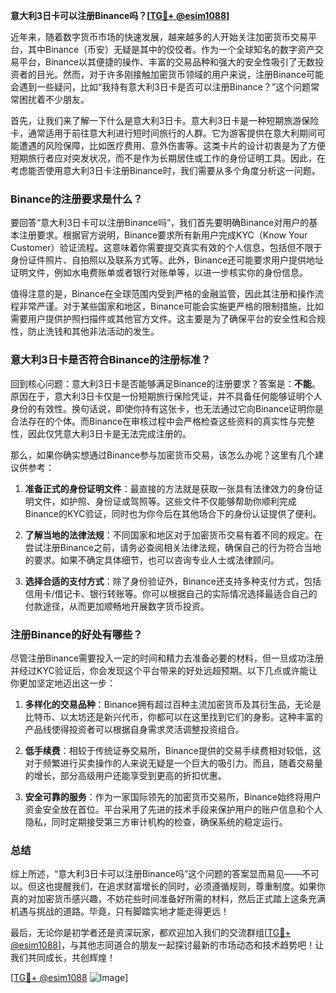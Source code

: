 **意大利3日卡可以注册Binance吗？[[TG💪+ @esim1088](https://t.me/s/esim1088)]**

近年来，随着数字货币市场的快速发展，越来越多的人开始关注加密货币交易平台，其中Binance（币安）无疑是其中的佼佼者。作为一个全球知名的数字资产交易平台，Binance以其便捷的操作、丰富的交易品种和强大的安全性吸引了无数投资者的目光。然而，对于许多刚接触加密货币领域的用户来说，注册Binance可能会遇到一些疑问，比如“我持有意大利3日卡是否可以注册Binance？”这个问题常常困扰着不少朋友。

首先，让我们来了解一下什么是意大利3日卡。意大利3日卡是一种短期旅游保险卡，通常适用于前往意大利进行短时间旅行的人群。它为游客提供在意大利期间可能遭遇的风险保障，比如医疗费用、意外伤害等。这类卡片的设计初衷是为了方便短期旅行者应对突发状况，而不是作为长期居住或工作的身份证明工具。因此，在考虑能否使用意大利3日卡注册Binance时，我们需要从多个角度分析这一问题。

### Binance的注册要求是什么？

要回答“意大利3日卡可以注册Binance吗”，我们首先要明确Binance对用户的基本注册要求。根据官方说明，Binance要求所有新用户完成KYC（Know Your Customer）验证流程。这意味着你需要提交真实有效的个人信息，包括但不限于身份证件照片、自拍照以及联系方式等。此外，Binance还可能要求用户提供地址证明文件，例如水电费账单或者银行对账单等，以进一步核实你的身份信息。

值得注意的是，Binance在全球范围内受到严格的金融监管，因此其注册和操作流程非常严谨。对于某些国家和地区，Binance可能会实施更严格的限制措施，比如需要用户提供护照扫描件或其他官方文件。这主要是为了确保平台的安全性和合规性，防止洗钱和其他非法活动的发生。

### 意大利3日卡是否符合Binance的注册标准？

回到核心问题：意大利3日卡是否能够满足Binance的注册要求？答案是：**不能**。原因在于，意大利3日卡仅是一份短期旅行保险凭证，并不具备任何能够证明个人身份的有效性。换句话说，即使你持有这张卡，也无法通过它向Binance证明你是合法存在的个体。而Binance在审核过程中会严格检查这些资料的真实性与完整性，因此仅凭意大利3日卡是无法完成注册的。

那么，如果你确实想通过Binance参与加密货币交易，该怎么办呢？这里有几个建议供参考：

1. **准备正式的身份证明文件**：最直接的方法就是获取一张具有法律效力的身份证明文件，如护照、身份证或驾照等。这些文件不仅能够帮助你顺利完成Binance的KYC验证，同时也为你今后在其他场合下的身份认证提供了便利。
   
2. **了解当地的法律法规**：不同国家和地区对于加密货币交易有着不同的规定。在尝试注册Binance之前，请务必查阅相关法律法规，确保自己的行为符合当地的要求。如果不确定具体细节，也可以咨询专业人士或法律顾问。

3. **选择合适的支付方式**：除了身份验证外，Binance还支持多种支付方式，包括信用卡/借记卡、银行转账等。你可以根据自己的实际情况选择最适合自己的付款途径，从而更加顺畅地开展数字货币投资。

### 注册Binance的好处有哪些？

尽管注册Binance需要投入一定的时间和精力去准备必要的材料，但一旦成功注册并经过KYC验证后，你会发现这个平台带来的好处远超预期。以下几点或许能让你更加坚定地迈出这一步：

1. **多样化的交易品种**：Binance拥有超过百种主流加密货币及其衍生品，无论是比特币、以太坊还是新兴代币，你都可以在这里找到它们的身影。这种丰富的产品线使得投资者可以根据自身需求灵活调整投资组合。

2. **低手续费**：相较于传统证券交易所，Binance提供的交易手续费相对较低，这对于频繁进行买卖操作的人来说无疑是一个巨大的吸引力。而且，随着交易量的增长，部分高级用户还能享受到更高的折扣优惠。

3. **安全可靠的服务**：作为一家国际领先的加密货币交易所，Binance始终将用户资金安全放在首位。平台采用了先进的技术手段来保护用户的账户信息和个人隐私，同时定期接受第三方审计机构的检查，确保系统的稳定运行。

### 总结

综上所述，“意大利3日卡可以注册Binance吗”这个问题的答案显而易见——不可以。但这也提醒我们，在追求财富增长的同时，必须遵循规则，尊重制度。如果你真的对加密货币感兴趣，不妨花些时间准备好所需的材料，然后正式踏上这条充满机遇与挑战的道路。毕竟，只有脚踏实地才能走得更远！

最后，无论你是初学者还是资深玩家，都欢迎加入我们的交流群组[[TG💪+ @esim1088](https://t.me/s/esim1088)]，与其他志同道合的朋友一起探讨最新的市场动态和技术趋势吧！让我们共同成长，共创辉煌！

[[TG💪+ @esim1088](https://t.me/s/esim1088) ![Image](https://i.postimg.cc/4NQfJmqS/Snipaste-2025-05-13-00-14-12.png)]
